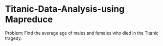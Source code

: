 # Titanic-Data-Analysis-using Mapreduce
Problem: Find the average age of males and females who died in the Titanic tragedy.